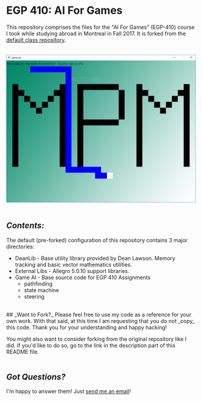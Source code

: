 # __EGP 410: AI For Games__  
This repository comprises the files for the "AI For Games" (EGP-410) course I took while studying abroad in Montreal in Fall 2017. It is forked from the [default class repository](https://github.com/zap-twiz/EGP-410).    
</br>
<div align="center">
    <img alt="Screenshot of a various coursework. (Coming Soon)" src="https://github.com/michaelpmiddleton/ai-for-games-coursework/blob/master/screenshot.png" />
</div>
</br>

## _Contents:_  
The default (pre-forked) configuration of this repository contains 3 major directories:  
 * DeanLib - Base utility library provided by Dean Lawson. Memory tracking and basic vector mathematics utilities.
 * External Libs - Allegro 5.0.10 support libraries.
 * Game AI - Base source code for EGP 410 Assignments
   * pathfinding
   * state machine
   * steering  

</br>  
## _Want to Fork?_    
Please feel free to use my code as a reference for your own work. With that said, at this time I am requesting that you do not _copy_ this code. Thank you for your understanding and happy hacking!  

You might also want to consider forking from the original repository like I did. If you'd like to do so, go to the link in the description part of this README file.
</br></br>

## _Got Questions?_ 
I'm happy to answer them! Just [send me an email](mailto:mp.middleton@outlook.com)!